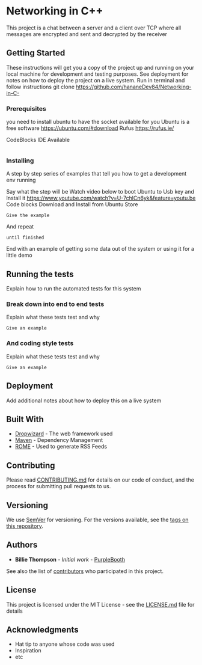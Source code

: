 # Networking in C++

This project is a chat between a server and a client over TCP where all messages are encrypted and sent and decrypted by the receiver

## Getting Started

These instructions will get you a copy of the project up and running on your local machine for development and testing purposes. See deployment for notes on how to deploy the project on a live system.
Run in terminal and follow instructions
git clone https://github.com/hananeDev84/Networking-in-C-

### Prerequisites

you need to install ubuntu to have the socket available for you
Ubuntu is a free software 
https://ubuntu.com/#download
Rufus
https://rufus.ie/

CodeBlocks IDE
Available 
```

```

### Installing

A step by step series of examples that tell you how to get a development env running

Say what the step will be
Watch video below to boot Ubuntu to Usb key and Install it
https://www.youtube.com/watch?v=U-7chlCn6yk&feature=youtu.be
Code blocks
Download and Install from Ubuntu Store

```
Give the example
```

And repeat

```
until finished
```

End with an example of getting some data out of the system or using it for a little demo

## Running the tests

Explain how to run the automated tests for this system

### Break down into end to end tests

Explain what these tests test and why

```
Give an example
```

### And coding style tests

Explain what these tests test and why

```
Give an example
```

## Deployment

Add additional notes about how to deploy this on a live system

## Built With

* [Dropwizard](http://www.dropwizard.io/1.0.2/docs/) - The web framework used
* [Maven](https://maven.apache.org/) - Dependency Management
* [ROME](https://rometools.github.io/rome/) - Used to generate RSS Feeds

## Contributing

Please read [CONTRIBUTING.md](https://gist.github.com/PurpleBooth/b24679402957c63ec426) for details on our code of conduct, and the process for submitting pull requests to us.

## Versioning

We use [SemVer](http://semver.org/) for versioning. For the versions available, see the [tags on this repository](https://github.com/your/project/tags). 

## Authors

* **Billie Thompson** - *Initial work* - [PurpleBooth](https://github.com/PurpleBooth)

See also the list of [contributors](https://github.com/your/project/contributors) who participated in this project.

## License

This project is licensed under the MIT License - see the [LICENSE.md](LICENSE.md) file for details

## Acknowledgments

* Hat tip to anyone whose code was used
* Inspiration
* etc
